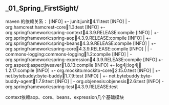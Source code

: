 ## _01_Spring_FirstSight/

maven 的依赖关系：
[INFO] +- junit:junit:jar:4.11:test
[INFO] |  \- org.hamcrest:hamcrest-core:jar:1.3:test
[INFO] +- org.springframework:spring-context:jar:4.3.9.RELEASE:compile
[INFO] |  +- org.springframework:spring-aop:jar:4.3.9.RELEASE:compile
[INFO] |  +- org.springframework:spring-beans:jar:4.3.9.RELEASE:compile
[INFO] |  +- org.springframework:spring-core:jar:4.3.9.RELEASE:compile
[INFO] |  |  \- commons-logging:commons-logging:jar:1.2:compile
[INFO] |  \- org.springframework:spring-expression:jar:4.3.9.RELEASE:compile
[INFO] +- org.aspectj:aspectjweaver:jar:1.8.13:compile
[INFO] +- log4j:log4j:jar:1.2.17:compile
[INFO] +- org.mockito:mockito-core:jar:2.15.0:test
[INFO] |  +- net.bytebuddy:byte-buddy:jar:1.7.9:test
[INFO] |  +- net.bytebuddy:byte-buddy-agent:jar:1.7.9:test
[INFO] |  \- org.objenesis:objenesis:jar:2.6:test
[INFO] \- org.springframework:spring-test:jar:4.3.9.RELEASE:test

context依赖aop、core、beans、expression几个基础模块